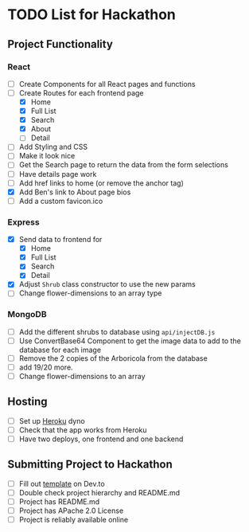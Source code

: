 # TODO List for Hackathon

## Project Functionality
### React
- [ ] Create Components for all React pages and functions
- [ ] Create Routes for each frontend page
    - [x] Home
    - [x] Full List
    - [x] Search
    - [x] About
    - [ ] Detail
- [ ] Add Styling and CSS
- [ ] Make it look nice
- [ ] Get the Search page to return the data from the form selections
- [ ] Have details page work 
- [ ] Add href links to home (or remove the anchor tag)
- [x] Add Ben's link to About page bios
- [ ] Add a custom favicon.ico

### Express
- [x] Send data to frontend for
    - [x] Home
    - [x] Full List
    - [x] Search
    - [x] Detail
- [x] Adjust `Shrub` class constructor to use the new params
- [ ] Change flower-dimensions to an array type

### MongoDB
- [ ] Add the different shrubs to database using `api/injectDB.js`
- [ ] Use ConvertBase64 Component to get the image data to add to the database for each image
- [ ] Remove the 2 copies of the Arboricola from the database
- [ ] add 19/20 more.
- [ ] Change flower-dimensions to an array

## Hosting
- [ ] Set up [Heroku](https://www.heroku.com/) dyno
- [ ] Check that the app works from Heroku
- [ ] Have two deploys, one frontend and one backend

## Submitting Project to Hackathon
- [ ] Fill out [template](https://dev.to/new/atlashackathon) on Dev.to
- [ ] Double check project hierarchy and README.md
- [ ] Project has README.md
- [ ] Project has APache 2.0 License
- [ ] Project is reliably available online